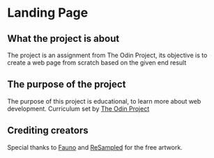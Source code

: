 # Landing Page

## What the project is about
The project is an assignment from The Odin Project, its objective is to create a web page from scratch based on the given end result

## The purpose of the project
The purpose of this project is educational, to learn more about web development.
Curriculum set by [The Odin Project](https://www.theodinproject.com/)

## Crediting creators
Special thanks to [Fauno](https://pixabay.com/users/fauno-2216272/) and [ReSampled](https://pixabay.com/users/resampled-9479920/) for the free artwork.
